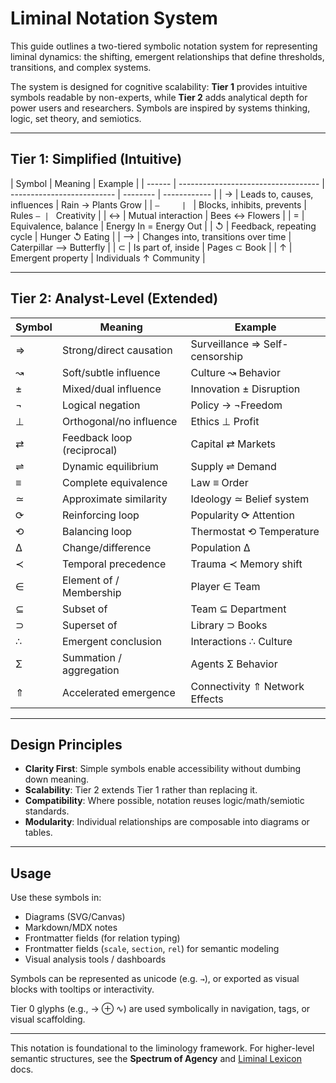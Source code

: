 # Liminal Notation System

This guide outlines a two-tiered symbolic notation system for representing liminal dynamics: the shifting, emergent relationships that define thresholds, transitions, and complex systems.

The system is designed for cognitive scalability: **Tier 1** provides intuitive symbols readable by non-experts, while **Tier 2** adds analytical depth for power users and researchers. Symbols are inspired by systems thinking, logic, set theory, and semiotics.

---

## Tier 1: Simplified (Intuitive)

| Symbol | Meaning                             | Example                    |
| ------ | ----------------------------------- | -------------------------- | -------- | ------------ |
| →      | Leads to, causes, influences        | Rain → Plants Grow         |
| `—     | `                                   | Blocks, inhibits, prevents | Rules `— | ` Creativity |
| ↔     | Mutual interaction                  | Bees ↔ Flowers            |
| =      | Equivalence, balance                | Energy In = Energy Out     |
| ↺      | Feedback, repeating cycle           | Hunger ↺ Eating            |
| ⟶      | Changes into, transitions over time | Caterpillar ⟶ Butterfly    |
| ⊂      | Is part of, inside                  | Pages ⊂ Book               |
| ↑      | Emergent property                   | Individuals ↑ Community    |

---

## Tier 2: Analyst-Level (Extended)

| Symbol | Meaning                    | Example                        |
| ------ | -------------------------- | ------------------------------ |
| ⇒      | Strong/direct causation    | Surveillance ⇒ Self-censorship |
| ↝      | Soft/subtle influence      | Culture ↝ Behavior             |
| ±      | Mixed/dual influence       | Innovation ± Disruption        |
| ¬      | Logical negation           | Policy → ¬Freedom              |
| ⊥      | Orthogonal/no influence    | Ethics ⊥ Profit                |
| ⇄      | Feedback loop (reciprocal) | Capital ⇄ Markets              |
| ⇌      | Dynamic equilibrium        | Supply ⇌ Demand                |
| ≡      | Complete equivalence       | Law ≡ Order                    |
| ≃      | Approximate similarity     | Ideology ≃ Belief system       |
| ⟳      | Reinforcing loop           | Popularity ⟳ Attention         |
| ⟲      | Balancing loop             | Thermostat ⟲ Temperature       |
| Δ      | Change/difference          | Population Δ                   |
| ≺      | Temporal precedence        | Trauma ≺ Memory shift          |
| ∈      | Element of / Membership    | Player ∈ Team                  |
| ⊆      | Subset of                  | Team ⊆ Department              |
| ⊃      | Superset of                | Library ⊃ Books                |
| ∴      | Emergent conclusion        | Interactions ∴ Culture         |
| Σ      | Summation / aggregation    | Agents Σ Behavior              |
| ⇑      | Accelerated emergence      | Connectivity ⇑ Network Effects |

---

## Design Principles

- **Clarity First**: Simple symbols enable accessibility without dumbing down meaning.
- **Scalability**: Tier 2 extends Tier 1 rather than replacing it.
- **Compatibility**: Where possible, notation reuses logic/math/semiotic standards.
- **Modularity**: Individual relationships are composable into diagrams or tables.

---

## Usage

Use these symbols in:

- Diagrams (SVG/Canvas)
- Markdown/MDX notes
- Frontmatter fields (for relation typing)
- Frontmatter fields (`scale`, `section`, `rel`) for semantic modeling
- Visual analysis tools / dashboards

Symbols can be represented as unicode (e.g. `→`), or exported as visual blocks with tooltips or interactivity.

Tier 0 glyphs (e.g., → ⊕ ∿) are used symbolically in navigation, tags, or visual scaffolding.

---

This notation is foundational to the liminology framework. For higher-level semantic structures, see the **Spectrum of Agency** and [Liminal Lexicon](../lexicon.mdx) docs.
